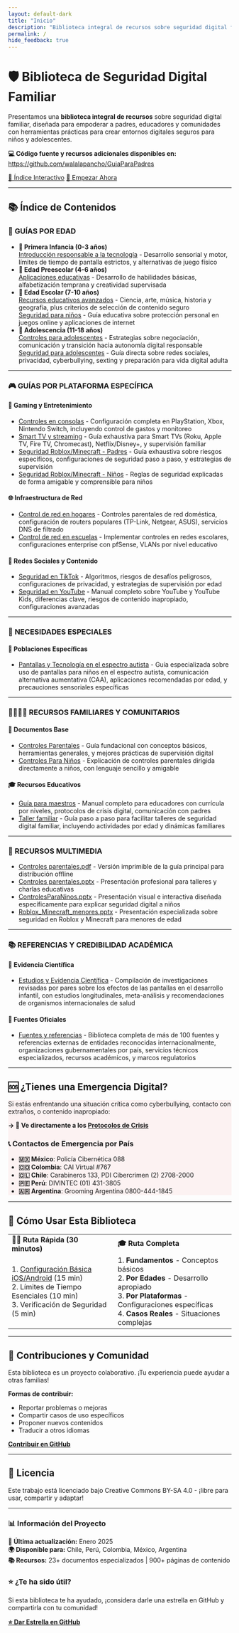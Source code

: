 ```yaml
---
layout: default-dark
title: "Inicio"
description: "Biblioteca integral de recursos sobre seguridad digital familiar para empoderar a padres, educadores y comunidades"
permalink: /
hide_feedback: true
---
```


<div class="hero-section">
  <h1 class="hero-title">🛡️ Biblioteca de Seguridad Digital Familiar</h1>
  
  <p class="hero-description">
    Presentamos una <strong>biblioteca integral de recursos</strong> sobre seguridad digital familiar, diseñada para empoderar a padres, educadores y comunidades con herramientas prácticas para crear entornos digitales seguros para niños y adolescentes.
  </p>

  <p><strong>💻 Código fuente y recursos adicionales disponibles en:</strong> <a href="https://github.com/walalapancho/GuiaParaPadres">https://github.com/walalapancho/GuiaParaPadres</a></p>

  <div class="nav-rapida">
    <a href="{{ site.baseurl }}/indice/" class="btn-hero primary">🧭 Índice Interactivo</a>
    <a href="{{ site.baseurl }}/controles-basicos/" class="btn-hero secondary">🚀 Empezar Ahora</a>
  </div>
</div>

---

<h2>📚 Índice de Contenidos</h2>

<div class="content-section">

<h3>🎯 <strong>GUÍAS POR EDAD</strong></h3>

<ul class="content-list">
  <li>
    <strong>👶 Primera Infancia (0-3 años)</strong><br>
    <a href="{{ site.baseurl }}/apps-0-3-anos/">Introducción responsable a la tecnología</a> - Desarrollo sensorial y motor, límites de tiempo de pantalla estrictos, y alternativas de juego físico
  </li>
  
  <li>
    <strong>🎈 Edad Preescolar (4-6 años)</strong><br>
    <a href="{{ site.baseurl }}/apps-4-6-anos/">Aplicaciones educativas</a> - Desarrollo de habilidades básicas, alfabetización temprana y creatividad supervisada
  </li>
  
  <li>
    <strong>🌱 Edad Escolar (7-10 años)</strong><br>
    <a href="{{ site.baseurl }}/apps-7-10-anos/">Recursos educativos avanzados</a> - Ciencia, arte, música, historia y geografía, plus criterios de selección de contenido seguro<br>
    <a href="{{ site.baseurl }}/seguridad-7-10-anos/">Seguridad para niños</a> - Guía educativa sobre protección personal en juegos online y aplicaciones de internet
  </li>
  
  <li>
    <strong>🚀 Adolescencia (11-18 años)</strong><br>
    <a href="{{ site.baseurl }}/controles-adolescentes/">Controles para adolescentes</a> - Estrategias sobre negociación, comunicación y transición hacia autonomía digital responsable<br>
    <a href="{{ site.baseurl }}/seguridad-adolescentes/">Seguridad para adolescentes</a> - Guía directa sobre redes sociales, privacidad, cyberbullying, sexting y preparación para vida digital adulta
  </li>
</ul>

</div>

---

<div class="content-section">

<h3>🎮 <strong>GUÍAS POR PLATAFORMA ESPECÍFICA</strong></h3>

<h4>🎯 <strong>Gaming y Entretenimiento</strong></h4>

<ul class="content-list">
  <li><a href="{{ site.baseurl }}/controles-consolas/">Controles en consolas</a> - Configuración completa en PlayStation, Xbox, Nintendo Switch, incluyendo control de gastos y monitoreo</li>
  <li><a href="{{ site.baseurl }}/controles-smart-tv/">Smart TV y streaming</a> - Guía exhaustiva para Smart TVs (Roku, Apple TV, Fire TV, Chromecast), Netflix/Disney+, y supervisión familiar</li>
  <li><a href="{{ site.baseurl }}/SeguridadRobloxMinecraft_Padres/">Seguridad Roblox/Minecraft - Padres</a> - Guía exhaustiva sobre riesgos específicos, configuraciones de seguridad paso a paso, y estrategias de supervisión</li>
  <li><a href="{{ site.baseurl }}/SeguridadRobloxMinecraft_Ninos/">Seguridad Roblox/Minecraft - Niños</a> - Reglas de seguridad explicadas de forma amigable y comprensible para niños</li>
</ul>

<h4>🌐 <strong>Infraestructura de Red</strong></h4>

<ul class="content-list">
  <li><a href="{{ site.baseurl }}/control-red-hogares/">Control de red en hogares</a> - Controles parentales de red doméstica, configuración de routers populares (TP-Link, Netgear, ASUS), servicios DNS de filtrado</li>
  <li><a href="{{ site.baseurl }}/control-red-escuelas/">Control de red en escuelas</a> - Implementar controles en redes escolares, configuraciones enterprise con pfSense, VLANs por nivel educativo</li>
</ul>

<h4>📱 <strong>Redes Sociales y Contenido</strong></h4>

<ul class="content-list">
  <li><a href="{{ site.baseurl }}/seguridad-tiktok/">Seguridad en TikTok</a> - Algoritmos, riesgos de desafíos peligrosos, configuraciones de privacidad, y estrategias de supervisión por edad</li>
  <li><a href="{{ site.baseurl }}/seguridad-youtube/">Seguridad en YouTube</a> - Manual completo sobre YouTube y YouTube Kids, diferencias clave, riesgos de contenido inapropiado, configuraciones avanzadas</li>
</ul>

</div>

---

<div class="content-section">

<h3>🧩 <strong>NECESIDADES ESPECIALES</strong></h3>

<h4>🌟 <strong>Poblaciones Específicas</strong></h4>

<ul class="content-list">
  <li><a href="{{ site.baseurl }}/pantallas-autismo/">Pantallas y Tecnología en el espectro autista</a> - Guía especializada sobre uso de pantallas para niños en el espectro autista, comunicación alternativa aumentativa (CAA), aplicaciones recomendadas por edad, y precauciones sensoriales específicas</li>
</ul>

</div>

---

<div class="content-section">

<h3>👨‍👩‍👧‍👦 <strong>RECURSOS FAMILIARES Y COMUNITARIOS</strong></h3>

<h4>📖 <strong>Documentos Base</strong></h4>

<ul class="content-list">
  <li><a href="{{ site.baseurl }}/controles-basicos/">Controles Parentales</a> - Guía fundacional con conceptos básicos, herramientas generales, y mejores prácticas de supervisión digital</li>
  <li><a href="{{ site.baseurl }}/ControlesParaNinos/">Controles Para Niños</a> - Explicación de controles parentales dirigida directamente a niños, con lenguaje sencillo y amigable</li>
</ul>

<h4>🎓 <strong>Recursos Educativos</strong></h4>

<ul class="content-list">
  <li><a href="{{ site.baseurl }}/guia-maestros/">Guía para maestros</a> - Manual completo para educadores con currícula por niveles, protocolos de crisis digital, comunicación con padres</li>
  <li><a href="{{ site.baseurl }}/taller-familiar/">Taller familiar</a> - Guía paso a paso para facilitar talleres de seguridad digital familiar, incluyendo actividades por edad y dinámicas familiares</li>
</ul>

</div>

---

<div class="content-section">

<h3>📄 <strong>RECURSOS MULTIMEDIA</strong></h3>

<ul class="content-list">
  <li><a href="{{ site.baseurl }}/assets/docs/controles-parentales.pdf">Controles parentales.pdf</a> - Versión imprimible de la guía principal para distribución offline</li>
  <li><a href="{{ site.baseurl }}/assets/docs/controles-parentales.pptx">Controles parentales.pptx</a> - Presentación profesional para talleres y charlas educativas</li>
  <li><a href="{{ site.baseurl }}/assets/docs/ControlesParaNinos.pptx">ControlesParaNinos.pptx</a> - Presentación visual e interactiva diseñada específicamente para explicar seguridad digital a niños</li>
  <li><a href="{{ site.baseurl }}/Roblox_Minecraft_menores.pptx">Roblox_Minecraft_menores.pptx</a> - Presentación especializada sobre seguridad en Roblox y Minecraft para menores de edad</li>
</ul>

</div>

---

<div class="content-section">

<h3>📚 <strong>REFERENCIAS Y CREDIBILIDAD ACADÉMICA</strong></h3>

<h4>🔬 <strong>Evidencia Científica</strong></h4>

<ul class="content-list">
  <li><a href="{{ site.baseurl }}/estudios/">Estudios y Evidencia Científica</a> - Compilación de investigaciones revisadas por pares sobre los efectos de las pantallas en el desarrollo infantil, con estudios longitudinales, meta-análisis y recomendaciones de organismos internacionales de salud</li>
</ul>

<h4>🌟 <strong>Fuentes Oficiales</strong></h4>

<ul class="content-list">
  <li><a href="{{ site.baseurl }}/fuentes-referencias/">Fuentes y referencias</a> - Biblioteca completa de más de 100 fuentes y referencias externas de entidades reconocidas internacionalmente, organizaciones gubernamentales por país, servicios técnicos especializados, recursos académicos, y marcos regulatorios</li>
</ul>

</div>

---

<h2>🆘 ¿Tienes una Emergencia Digital?</h2>

<div class="content-section" style="border-left-color: var(--accent-color); background: rgba(220, 38, 38, 0.05);">

<p>Si estás enfrentando una situación crítica como cyberbullying, contacto con extraños, o contenido inapropiado:</p>

<p><strong>→ 🚨 Ve directamente a los <a href="{{ site.baseurl }}/casos-uso-especificos/">Protocolos de Crisis</a></strong></p>

<h3>📞 Contactos de Emergencia por País</h3>

<ul>
<li><strong>🇲🇽 México</strong>: Policía Cibernética 088</li>
<li><strong>🇨🇴 Colombia</strong>: CAI Virtual #767</li>  
<li><strong>🇨🇱 Chile</strong>: Carabineros 133, PDI Cibercrimen (2) 2708-2000</li>
<li><strong>🇵🇪 Perú</strong>: DIVINTEC (01) 431-3805</li>
<li><strong>🇦🇷 Argentina</strong>: Grooming Argentina 0800-444-1845</li>
</ul>

</div>

---

<h2>🚀 Cómo Usar Esta Biblioteca</h2>

<table>
<tr>
<td><strong>🏃‍♂️ Ruta Rápida (30 minutos)</strong></td>
<td><strong>🎓 Ruta Completa</strong></td>
</tr>
<tr>
<td>1. <a href="{{ site.baseurl }}/controles-basicos/">Configuración Básica iOS/Android</a> (15 min)<br>2. Límites de Tiempo Esenciales (10 min)<br>3. Verificación de Seguridad (5 min)</td>
<td>1. <strong>Fundamentos</strong> - Conceptos básicos<br>2. <strong>Por Edades</strong> - Desarrollo apropiado<br>3. <strong>Por Plataformas</strong> - Configuraciones específicas<br>4. <strong>Casos Reales</strong> - Situaciones complejas</td>
</tr>
</table>

---

<h2>🤝 Contribuciones y Comunidad</h2>

<p>Esta biblioteca es un proyecto colaborativo. ¡Tu experiencia puede ayudar a otras familias!</p>

<p><strong>Formas de contribuir:</strong></p>
<ul>
<li>Reportar problemas o mejoras</li>
<li>Compartir casos de uso específicos</li>  
<li>Proponer nuevos contenidos</li>
<li>Traducir a otros idiomas</li>
</ul>

<p><strong><a href="https://github.com/walalapancho/GuiaParaPadres">Contribuir en GitHub</a></strong></p>

---

<h2>📄 Licencia</h2>

<p>Este trabajo está licenciado bajo Creative Commons BY-SA 4.0 - ¡libre para usar, compartir y adaptar!</p>

---

<h3>📊 Información del Proyecto</h3>

<p><strong>📅 Última actualización:</strong> Enero 2025<br>  
<strong>🌍 Disponible para:</strong> Chile, Perú, Colombia, México, Argentina<br>  
<strong>📚 Recursos:</strong> 23+ documentos especializados | 900+ páginas de contenido</p>

<h3>⭐ ¿Te ha sido útil?</h3>

<p>Si esta biblioteca te ha ayudado, ¡considera darle una estrella en GitHub y compartirla con tu comunidad!</p>

<p><strong><a href="https://github.com/walalapancho/GuiaParaPadres">⭐ Dar Estrella en GitHub</a></strong></p> 